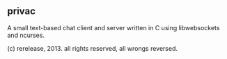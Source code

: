 privac
--------
A small text-based chat client and server written in C using libwebsockets and ncurses.

(c) rerelease, 2013. all rights reserved, all wrongs reversed.
